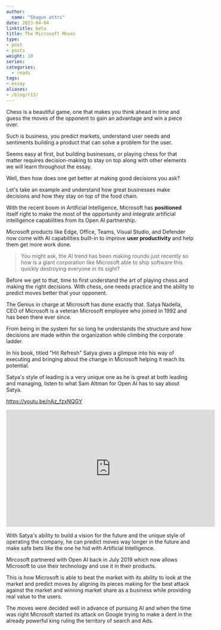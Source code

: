 ```yaml
---
author:
  name: "Shagun attri"
date: 2023-04-04
linktitle: beta
title: The Microsoft Moves
type:
- post
- posts
weight: 10
series:
categories:
  - reads
tags:
- essay
aliases:
- /blog/r13/
---
```


Chess is a beautiful game, one that makes you think ahead in time and guess the moves of the opponent to gain an advantage and win a piece over.

Such is business, you predict markets, understand user needs and sentiments building a product that can solve a problem for the user.

Seems easy at first, but building businesses, or playing chess for that matter requires decision-making to stay on top along with other elements we will learn throughout the essay.

Well, then how does one get better at making good decisions you ask?

Let's take an example and understand how great businesses make decisions and how they stay on top of the food chain.

With the recent boom in Artificial Intelligence, Microsoft has **positioned** itself right to make the most of the opportunity and integrate artificial intelligence capabilities from its Open AI partnership.

Microsoft products like Edge, Office, Teams, Visual Studio, and Defender now come with AI capabilities built-in to improve **user productivity** and help them get more work done.


> You might ask, the AI trend has been making rounds just recently so how is a giant corporation like Microsoft able to ship software this quickly destroying everyone in its sight?

Before we get to that, time to first understand the art of playing chess and making the right decisions. With chess, one needs practice and the ability to predict moves better that your opponent.

The Genius in charge at Microsoft has done exactly that. Satya Nadella, CEO of Microsoft is a veteran Microsoft employee who joined in 1992 and has been there ever since.

From being in the system for so long he understands the structure and how decisions are made within the organization while climbing the corporate ladder.

In his book, titled "Hit Refresh" Satya gives a glimpse into his way of executing and bringing about the change in Microsoft helping it reach its potential.

Satya's style of leading is a very unique one as he is great at both leading and managing, listen to what Sam Altman for Open AI has to say about Satya. 

https://youtu.be/nAz_fzxNQGY

<html>
<iframe width="560" height="315" src="https://www.youtube.com/embed/nAz_fzxNQGY" title="YouTube video player" frameborder="0" allow="accelerometer; autoplay; clipboard-write; encrypted-media; gyroscope; picture-in-picture; web-share" allowfullscreen></iframe>
</html>

With Satya's ability to build a vision for the future and the unique style of operating the company, he can predict moves way longer in the future and make safe bets like the one he hid with Artificial Intelligence.

Mircosoft partnered with Open AI back in July 2019 which now allows Microsoft to use their technology and use it in their products.

This is how Microsoft is able to beat the market with its ability to look at the market and predict moves by aligning its pieces making for the best attack against the market and winning market share as a business while providing real value to the users.

The moves were decided well in advance of pursuing AI and when the time was right Microsoft started its attack on Google trying to make a dent in the already powerful king ruling the territory of search and Ads.